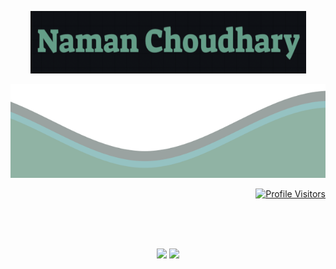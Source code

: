 <p align="center">
  <img src="https://raw.githubusercontent.com/naman2341/naman2341/master/Name1.png" width="441" height="100">
</p>	  
  
  <img src="https://raw.githubusercontent.com/naman2341/naman2341/master/waves1.svg" width="100%" height="150">
  
  <p align = "right">
  <a href="https://github.com/naman2341">  
  <img src ="https://komarev.com/ghpvc/?username=naman2341&color=54a58b&style=flat-square" alt="Profile Visitors"/>
  </a>
</p>

 <br><br><br>
  <p align="center"> <img src="https://github-readme-stats.vercel.app/api?username=naman2341&show_icons=true&theme=gotham&count_private=true&include_all_commits=true/>
  <br>
  <p align="center"> <img src="https://github-readme-stats.vercel.app/api/top-langs/?username=naman2341&show_icons=true&theme=gotham&count_private"/>

